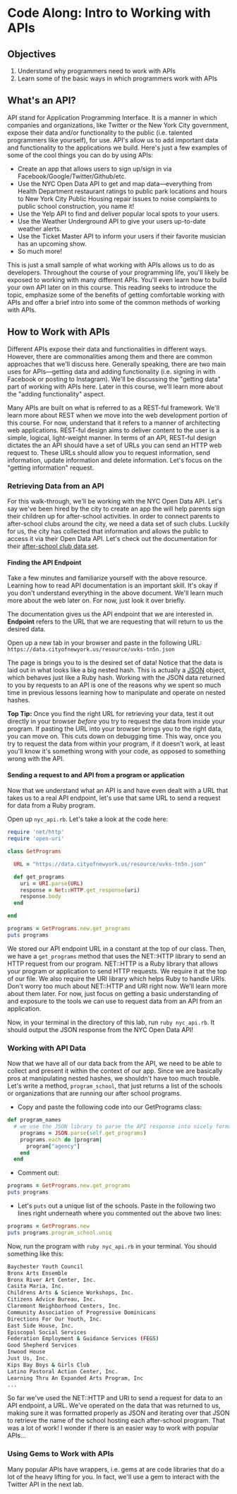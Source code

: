 # Code Along: Intro to Working with APIs

## Objectives

1. Understand why programmers need to work with APIs
2. Learn some of the basic ways in which programmers work with APIs

## What's an API?

API stand for Application Programming Interface. It is a manner in which companies and organizations, like Twitter or the New York City government, expose their data and/or functionality to the public (i.e. talented programmers like yourself), for use. API's allow us to add important data and functionality to the applications we build. Here's just a few examples of some of the cool things you can do by using APIs: 

* Create an app that allows users to sign up/sign in via Facebook/Google/Twitter/Github/etc. 
* Use the NYC Open Data API to get and map data––everything from Health Department restaurant ratings to public park locations and hours to New York City Public Housing repair issues to noise complaints to public school construction, you name it!
* Use the Yelp API to find and deliver popular local spots to your users. 
* Use the Weather Underground API to give your users up-to-date weather alerts. 
* Use the Ticket Master API to inform your users if their favorite musician has an upcoming show. 
* So much more!


This is just a small sample of what working with APIs allows us to do as developers. Throughout the course of your programming life, you'll likely be exposed to working with many different APIs. You'll even learn how to build your own API later on in this course. This reading seeks to introduce the topic, emphasize some of the benefits of getting comfortable working with APIs and offer a brief intro into some of the common methods of working with APIs. 

## How to Work with APIs

Different APIs expose their data and functionalities in different ways. However, there are commonalities among them and there are common approaches that we'll discuss here. Generally speaking, there are two main uses for APIs––getting data and adding functionality (i.e. signing in with Facebook or posting to Instagram). We'll be discussing the "getting data" part of working with APIs here. Later in this course, we'll learn more about the "adding functionality" aspect. 

Many APIs are built on what is referred to as a REST-ful framework. We'll learn more about REST when we move into the web development portion of this course. For now, understand that it refers to a manner of architecting web applications. REST-ful design aims to deliver content to the user is a simple, logical, light-weight manner. In terms of an API, REST-ful design dictates the an API should have a set of URLs you can send an HTTP web request to. These URLs should allow you to request information, send information, update information and delete information. Let's focus on the "getting information" request. 

### Retrieving Data from an API

For this walk-through, we'll be working with the NYC Open Data API. Let's say we've been hired by the city to create an app the will help parents sign their children up for after-school activities. In order to connect parents to after-school clubs around the city, we need a data set of such clubs. Luckily for us, the city has collected that information and allows the public to access it via their Open Data API. Let's check out the documentation for their [after-school club data set](https://data.cityofnewyork.us/resource/uvks-tn5n.json).

#### Finding the API Endpoint

Take a few minutes and familiarize yourself with the above resource. Learning how to read API documentation is an important skill. It's okay if you don't understand everything in the above document. We'll learn much more about the web later on. For now, just look it over briefly. 

The documentation gives us the API endpoint that we are interested in. **Endpoint** refers to the URL that we are requesting that will return to us the desired data. 

Open up a new tab in your browser and paste in the following URL: `https://data.cityofnewyork.us/resource/uvks-tn5n.json`

The page is brings you to is the desired set of data! Notice that the data is laid out in what looks like a big nested hash. This is actually a [JSON](http://json.org/) object, which behaves just like a Ruby hash. Working with the JSON data returned to you by requests to an API is one of the reasons why we spent so much time in previous lessons learning how to manipulate and operate on nested hashes. 

**Top Tip:** Once you find the right URL for retrieving your data, test it out directly in your browser *before* you try to request the data from inside your program. If pasting the URL into your browser brings you to the right data, you can move on. This cuts down on debugging time. This way, once you try to request the data from within your program, if it doesn't work, at least you'll know it's something wrong with your code, as opposed to something wrong with the API.

#### Sending a request to and API from a program or application

Now that we understand what an API is and have even dealt with a URL that takes us to a real API endpoint, let's use that same URL to send a request for data from a Ruby program. 

Open up `nyc_api.rb`. Let's take a look at the code here: 

```ruby
require 'net/http'
require 'open-uri'

class GetPrograms

  URL = "https://data.cityofnewyork.us/resource/uvks-tn5n.json"

  def get_programs
    uri = URI.parse(URL)
    response = Net::HTTP.get_response(uri)
    response.body
  end

end

programs = GetPrograms.new.get_programs
puts programs

```

We stored our API endpoint URL in a constant at the top of our class. Then, we have a `get_programs` method that uses the NET::HTTP library to send an HTTP request from our program. NET::HTTP is a Ruby library that allows your program or application to send HTTP requests. We require it at the top of our file. We also require the URI library which helps Ruby to handle URIs. Don't worry too much about NET::HTTP and URI right now. We'll learn more about them later. For now, just focus on getting a basic understanding of and exposure to the tools we can use to request data from an API from an application. 

Now, in your terminal in the directory of this lab, run `ruby nyc_api.rb`. It should output the JSON response from the NYC Open Data API!

### Working with API Data

Now that we have all of our data back from the API, we need to be able to collect and present it within the context of our app. Since we are basically pros at manipulating nested hashes, we shouldn't have too much trouble. Let's write a method, `program_school`, that just returns a list of the schools or organizations that are running our after school programs. 

* Copy and paste the following code into our GetPrograms class:

```ruby
def program_names
  # we use the JSON library to parse the API response into nicely formatted JSON
    programs = JSON.parse(self.get_programs)
    programs.each do |program|
      program["agency"]
    end
  end
```
*  Comment out: 

```ruby
programs = GetPrograms.new.get_programs
puts programs
```
* Let's `puts` out a unique list of the schools. Paste in the following two lines right underneath where you commented out the above two lines:


```ruby
programs = GetPrograms.new
puts programs.program_school.uniq
```

Now, run the program with `ruby nyc_api.rb` in your terminal. You should something like this: 

```bash
Baychester Youth Council
Bronx Arts Ensemble
Bronx River Art Center, Inc.
Casita Maria, Inc.
Childrens Arts & Science Workshops, Inc.
Citizens Advice Bureau, Inc.
Claremont Neighborhood Centers, Inc.
Community Association of Progressive Dominicans
Directions For Our Youth, Inc.
East Side House, Inc.
Episcopal Social Services
Federation Employment & Guidance Services (FEGS)
Good Shepherd Services
Inwood House
Just Us, Inc.
Kips Bay Boys & Girls Club
Latino Pastoral Action Center, Inc.
Learning Thru An Expanded Arts Program, Inc
...
```

So far we've used the NET::HTTP and URI to send a request for data to an API endpoint, a URL. We've operated on the data that was returned to us, making sure it was formatted properly as JSON and iterating over that JSON to retrieve the name of the school hosting each after-school program. That was a lot of work! I wonder if there is an easier way to work with popular APIs...

### Using Gems to Work with APIs

Many popular APIs have wrappers, i.e. gems at are code libraries that do a lot of the heavy lifting for you. In fact, we'll use a gem to interact with the Twitter API in the next lab. 












